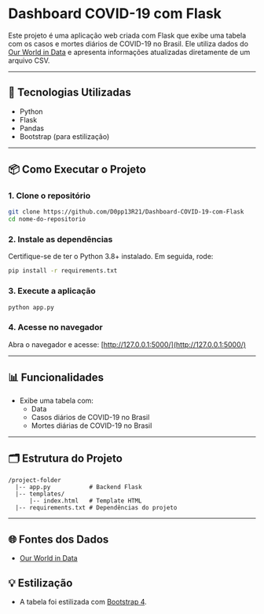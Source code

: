 
# Dashboard COVID-19 com Flask

Este projeto é uma aplicação web criada com Flask que exibe uma tabela com os casos e mortes diários de COVID-19 no Brasil. Ele utiliza dados do [Our World in Data](https://ourworldindata.org/) e apresenta informações atualizadas diretamente de um arquivo CSV.

---

## 🚀 **Tecnologias Utilizadas**
- Python
- Flask
- Pandas
- Bootstrap (para estilização)

---

## 📦 **Como Executar o Projeto**

### 1. Clone o repositório
```bash
git clone https://github.com/D0pp13R21/Dashboard-COVID-19-com-Flask
cd nome-do-repositorio
```

### 2. Instale as dependências
Certifique-se de ter o Python 3.8+ instalado. Em seguida, rode:
```bash
pip install -r requirements.txt
```

### 3. Execute a aplicação
```bash
python app.py
```

### 4. Acesse no navegador
Abra o navegador e acesse: [http://127.0.0.1:5000/](http://127.0.0.1:5000/)

---

## 📊 **Funcionalidades**
- Exibe uma tabela com:
  - Data
  - Casos diários de COVID-19 no Brasil
  - Mortes diárias de COVID-19 no Brasil

---

## 🗂️ **Estrutura do Projeto**
```
/project-folder
  |-- app.py           # Backend Flask
  |-- templates/
      |-- index.html   # Template HTML
  |-- requirements.txt # Dependências do projeto
```

---

## 🌐 **Fontes dos Dados**
- [Our World in Data](https://ourworldindata.org/)

## 💡 **Estilização**
- A tabela foi estilizada com [Bootstrap 4](https://getbootstrap.com/).
